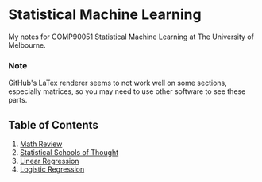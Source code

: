 # Statistical Machine Learning
My notes for COMP90051 Statistical Machine Learning at The University of Melbourne.

### Note
GitHub's LaTex renderer seems to not work well on some sections, especially matrices, so you may need to use other software to see these parts.

## Table of Contents
1. [Math Review](math_review.md)
2. [Statistical Schools of Thought](statistical_schools_of_thought.md) 
2. [Linear Regression](linear_regression.md) 
2. [Logistic Regression](logistic_regression.md) 